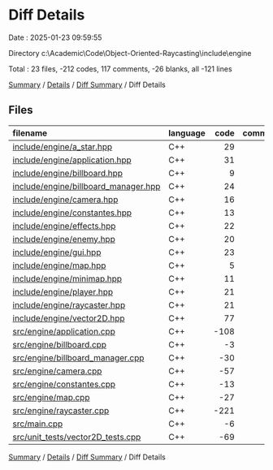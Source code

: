 # Diff Details

Date : 2025-01-23 09:59:55

Directory c:\\Academic\\Code\\Object-Oriented-Raycasting\\include\\engine

Total : 23 files,  -212 codes, 117 comments, -26 blanks, all -121 lines

[Summary](results.md) / [Details](details.md) / [Diff Summary](diff.md) / Diff Details

## Files
| filename | language | code | comment | blank | total |
| :--- | :--- | ---: | ---: | ---: | ---: |
| [include/engine/a\_star.hpp](/include/engine/a_star.hpp) | C++ | 29 | 12 | 11 | 52 |
| [include/engine/application.hpp](/include/engine/application.hpp) | C++ | 31 | 13 | 6 | 50 |
| [include/engine/billboard.hpp](/include/engine/billboard.hpp) | C++ | 9 | 13 | 5 | 27 |
| [include/engine/billboard\_manager.hpp](/include/engine/billboard_manager.hpp) | C++ | 24 | 13 | 7 | 44 |
| [include/engine/camera.hpp](/include/engine/camera.hpp) | C++ | 16 | 13 | 8 | 37 |
| [include/engine/constantes.hpp](/include/engine/constantes.hpp) | C++ | 13 | 11 | 8 | 32 |
| [include/engine/effects.hpp](/include/engine/effects.hpp) | C++ | 22 | 15 | 8 | 45 |
| [include/engine/enemy.hpp](/include/engine/enemy.hpp) | C++ | 20 | 13 | 6 | 39 |
| [include/engine/gui.hpp](/include/engine/gui.hpp) | C++ | 23 | 17 | 6 | 46 |
| [include/engine/map.hpp](/include/engine/map.hpp) | C++ | 5 | 13 | 4 | 22 |
| [include/engine/minimap.hpp](/include/engine/minimap.hpp) | C++ | 11 | 11 | 4 | 26 |
| [include/engine/player.hpp](/include/engine/player.hpp) | C++ | 21 | 13 | 9 | 43 |
| [include/engine/raycaster.hpp](/include/engine/raycaster.hpp) | C++ | 21 | 15 | 4 | 40 |
| [include/engine/vector2D.hpp](/include/engine/vector2D.hpp) | C++ | 77 | 20 | 25 | 122 |
| [src/engine/application.cpp](/src/engine/application.cpp) | C++ | -108 | -4 | -29 | -141 |
| [src/engine/billboard.cpp](/src/engine/billboard.cpp) | C++ | -3 | 0 | -2 | -5 |
| [src/engine/billboard\_manager.cpp](/src/engine/billboard_manager.cpp) | C++ | -30 | -3 | -7 | -40 |
| [src/engine/camera.cpp](/src/engine/camera.cpp) | C++ | -57 | -1 | -14 | -72 |
| [src/engine/constantes.cpp](/src/engine/constantes.cpp) | C++ | -13 | 0 | -1 | -14 |
| [src/engine/map.cpp](/src/engine/map.cpp) | C++ | -27 | 0 | -4 | -31 |
| [src/engine/raycaster.cpp](/src/engine/raycaster.cpp) | C++ | -221 | -46 | -64 | -331 |
| [src/main.cpp](/src/main.cpp) | C++ | -6 | 0 | -3 | -9 |
| [src/unit\_tests/vector2D\_tests.cpp](/src/unit_tests/vector2D_tests.cpp) | C++ | -69 | -21 | -13 | -103 |

[Summary](results.md) / [Details](details.md) / [Diff Summary](diff.md) / Diff Details